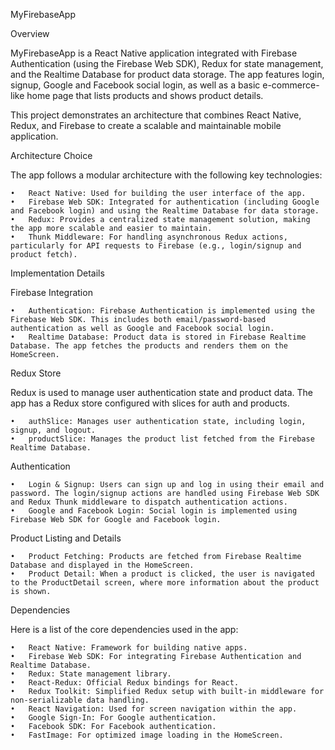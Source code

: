 MyFirebaseApp

Overview

MyFirebaseApp is a React Native application integrated with Firebase Authentication (using the Firebase Web SDK), Redux for state management, and the Realtime Database for product data storage. The app features login, signup, Google and Facebook social login, as well as a basic e-commerce-like home page that lists products and shows product details.

This project demonstrates an architecture that combines React Native, Redux, and Firebase to create a scalable and maintainable mobile application.


Architecture Choice

The app follows a modular architecture with the following key technologies:

	•	React Native: Used for building the user interface of the app.
	•	Firebase Web SDK: Integrated for authentication (including Google and Facebook login) and using the Realtime Database for data storage.
	•	Redux: Provides a centralized state management solution, making the app more scalable and easier to maintain.
	•	Thunk Middleware: For handling asynchronous Redux actions, particularly for API requests to Firebase (e.g., login/signup and product fetch).

Implementation Details

Firebase Integration

	•	Authentication: Firebase Authentication is implemented using the Firebase Web SDK. This includes both email/password-based authentication as well as Google and Facebook social login.
	•	Realtime Database: Product data is stored in Firebase Realtime Database. The app fetches the products and renders them on the HomeScreen.

Redux Store

Redux is used to manage user authentication state and product data. The app has a Redux store configured with slices for auth and products.

	•	authSlice: Manages user authentication state, including login, signup, and logout.
	•	productSlice: Manages the product list fetched from the Firebase Realtime Database.

Authentication

	•	Login & Signup: Users can sign up and log in using their email and password. The login/signup actions are handled using Firebase Web SDK and Redux Thunk middleware to dispatch authentication actions.
	•	Google and Facebook Login: Social login is implemented using Firebase Web SDK for Google and Facebook login.

Product Listing and Details

	•	Product Fetching: Products are fetched from Firebase Realtime Database and displayed in the HomeScreen.
	•	Product Detail: When a product is clicked, the user is navigated to the ProductDetail screen, where more information about the product is shown.

Dependencies

Here is a list of the core dependencies used in the app:

	•	React Native: Framework for building native apps.
	•	Firebase Web SDK: For integrating Firebase Authentication and Realtime Database.
	•	Redux: State management library.
	•	React-Redux: Official Redux bindings for React.
	•	Redux Toolkit: Simplified Redux setup with built-in middleware for non-serializable data handling.
	•	React Navigation: Used for screen navigation within the app.
	•	Google Sign-In: For Google authentication.
	•	Facebook SDK: For Facebook authentication.
	•	FastImage: For optimized image loading in the HomeScreen.



